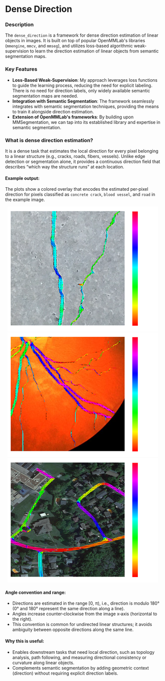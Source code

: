 # Dense Direction

### Description
The `dense_direction` is a framework for dense direction estimation of linear objects in images.
It is built on top of popular OpenMMLab's libraries (`mmengine`, `mmcv`, and `mmseg`), and utilizes loss-based 
algorithmic weak-supervision to learn the direction estimation of linear objects from semantic segmentation maps.

### Key Features
- **Loss-Based Weak-Supervision**: My approach leverages loss functions to guide the learning process, reducing the need for explicit labeling. There is no need for direction labels, only widely available semantic segmentation maps are needed.
- **Integration with Semantic Segmentation**: The framework seamlessly integrates with semantic segmentation techniques, providing the means to train it alongside direction estimation.
- **Extension of OpenMMLab's frameworks**: By building upon MMSegmentation, we can tap into its established library and expertise in semantic segmentation.


### What is dense direction estimation?

It is a dense task that estimates the local direction for every pixel belonging to a linear structure (e.g., cracks, roads, fibers, vessels). Unlike edge detection or segmentation alone, it provides a continuous direction field that describes “which way the structure runs” at each location.

#### Example output:

The plots show a colored overlay that encodes the estimated per‑pixel direction for pixels classified as `concrete crack`, `blood vessel`, and `road` in the example image.

<p align="center">
  <img src="docs/ims/example_output_crack.png" alt="Output plot, crack">
  <img src="docs/ims/example_output_chase.png" alt="Output plot, blood vessel">
  <img src="docs/ims/example_output_ottawa.png" alt="Output plot, road">
</p>

#### Angle convention and range:
- Directions are estimated in the range [0, π), i.e., direction is modulo 180° (0° and 180° represent the same direction along a line).
- Angles increase counter‑clockwise from the image x‑axis (horizontal to the right).
- This convention is common for undirected linear structures; it avoids ambiguity between opposite directions along the same line.

#### Why this is useful:
- Enables downstream tasks that need local direction, such as topology analysis, path following, and measuring directional consistency or curvature along linear objects.
- Complements semantic segmentation by adding geometric context (direction) without requiring explicit direction labels.
